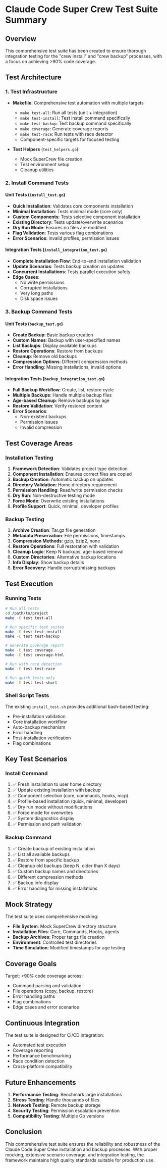 # Claude Code Super Crew Test Suite Summary

## Overview

This comprehensive test suite has been created to ensure thorough integration testing for the "crew install" and "crew backup" processes, with a focus on achieving >90% code coverage.

## Test Architecture

### 1. Test Infrastructure

- **Makefile**: Comprehensive test automation with multiple targets
  - `make test-all`: Run all tests (unit + integration)
  - `make test-install`: Test install command specifically
  - `make test-backup`: Test backup command specifically
  - `make coverage`: Generate coverage reports
  - `make test-race`: Run tests with race detector
  - Component-specific targets for focused testing

- **Test Helpers** (`test_helpers.go`):
  - Mock SuperCrew file creation
  - Test environment setup
  - Cleanup utilities

### 2. Install Command Tests

#### Unit Tests (`install_test.go`)
- **Quick Installation**: Validates core components installation
- **Minimal Installation**: Tests minimal mode (core only)
- **Custom Components**: Tests selective component installation
- **Existing Directory**: Tests update/overwrite scenarios
- **Dry Run Mode**: Ensures no files are modified
- **Flag Validation**: Tests various flag combinations
- **Error Scenarios**: Invalid profiles, permission issues

#### Integration Tests (`install_integration_test.go`)
- **Complete Installation Flow**: End-to-end installation validation
- **Update Scenarios**: Tests backup creation on updates
- **Concurrent Installations**: Tests parallel execution safety
- **Edge Cases**:
  - No write permissions
  - Corrupted installations
  - Very long paths
  - Disk space issues

### 3. Backup Command Tests

#### Unit Tests (`backup_test.go`)
- **Create Backup**: Basic backup creation
- **Custom Names**: Backup with user-specified names
- **List Backups**: Display available backups
- **Restore Operations**: Restore from backups
- **Cleanup**: Remove old backups
- **Compression Options**: Different compression methods
- **Error Handling**: Missing installations, invalid options

#### Integration Tests (`backup_integration_test.go`)
- **Full Backup Workflow**: Create, list, restore cycle
- **Multiple Backups**: Handle multiple backup files
- **Age-based Cleanup**: Remove backups by age
- **Restore Validation**: Verify restored content
- **Error Scenarios**:
  - Non-existent backups
  - Permission issues
  - Invalid compression

## Test Coverage Areas

### Installation Testing
1. **Framework Detection**: Validates project type detection
2. **Component Installation**: Ensures correct files are copied
3. **Backup Creation**: Automatic backup on updates
4. **Directory Validation**: Home directory requirement
5. **Permission Handling**: Read/write permission checks
6. **Dry Run**: Non-destructive testing mode
7. **Force Mode**: Overwrite existing installations
8. **Profile Support**: Quick, minimal, developer profiles

### Backup Testing
1. **Archive Creation**: Tar.gz file generation
2. **Metadata Preservation**: File permissions, timestamps
3. **Compression Methods**: gzip, bzip2, none
4. **Restore Operations**: Full restoration with validation
5. **Cleanup Logic**: Keep N backups, age-based removal
6. **Custom Directories**: Alternative backup locations
7. **Info Display**: Show backup details
8. **Error Recovery**: Handle corrupt/missing backups

## Test Execution

### Running Tests

```bash
# Run all tests
cd /path/to/project
make -C test test-all

# Run specific test suites
make -C test test-install
make -C test test-backup

# Generate coverage report
make -C test coverage
make -C test coverage-html

# Run with race detection
make -C test test-race

# Run quick tests only
make -C test test-short
```

### Shell Script Tests

The existing `install_test.sh` provides additional bash-based testing:
- Pre-installation validation
- Core installation workflow
- Auto-backup mechanism
- Error handling
- Post-installation verification
- Flag combinations

## Key Test Scenarios

### Install Command
1. ✅ Fresh installation to user home directory
2. ✅ Update existing installation with backup
3. ✅ Component selection (core, commands, hooks, mcp)
4. ✅ Profile-based installation (quick, minimal, developer)
5. ✅ Dry run mode without modifications
6. ✅ Force mode for overwrites
7. ✅ System diagnostics display
8. ✅ Permission and path validation

### Backup Command
1. ✅ Create backup of existing installation
2. ✅ List all available backups
3. ✅ Restore from specific backup
4. ✅ Cleanup old backups (keep N, older than X days)
5. ✅ Custom backup names and directories
6. ✅ Different compression methods
7. ✅ Backup info display
8. ✅ Error handling for missing installations

## Mock Strategy

The test suite uses comprehensive mocking:
- **File System**: Mock SuperCrew directory structure
- **Installation Files**: Core, Commands, Hooks, agents
- **Backup Archives**: Proper tar.gz file creation
- **Environment**: Controlled test directories
- **Time Simulation**: Modified timestamps for age testing

## Coverage Goals

Target: >90% code coverage across:
- Command parsing and validation
- File operations (copy, backup, restore)
- Error handling paths
- Flag combinations
- Edge cases and error scenarios

## Continuous Integration

The test suite is designed for CI/CD integration:
- Automated test execution
- Coverage reporting
- Performance benchmarking
- Race condition detection
- Cross-platform compatibility

## Future Enhancements

1. **Performance Testing**: Benchmark large installations
2. **Stress Testing**: Handle thousands of files
3. **Network Testing**: Remote backup storage
4. **Security Testing**: Permission escalation prevention
5. **Compatibility Testing**: Multiple Go versions

## Conclusion

This comprehensive test suite ensures the reliability and robustness of the Claude Code Super Crew installation and backup processes. With proper mocking, extensive scenario coverage, and integration testing, the framework maintains high quality standards suitable for production use.